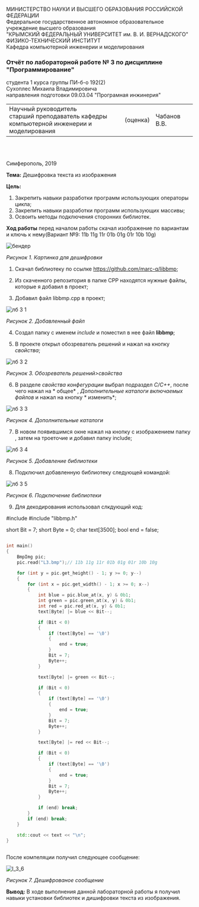 МИНИСТЕРСТВО НАУКИ  И ВЫСШЕГО ОБРАЗОВАНИЯ РОССИЙСКОЙ ФЕДЕРАЦИИ  
Федеральное государственное автономное образовательное учреждение высшего образования  
"КРЫМСКИЙ ФЕДЕРАЛЬНЫЙ УНИВЕРСИТЕТ им. В. И. ВЕРНАДСКОГО"  
ФИЗИКО-ТЕХНИЧЕСКИЙ ИНСТИТУТ  
Кафедра компьютерной инженерии и моделирования
### Отчёт по лабораторной работе № 3 по дисциплине "Программирование"

студента 1 курса группы ПИ-б-о 192(2)  
Сухоплес Михаила Владимировича  
направления подготовки 09.03.04 "Програмная инжинерия"  

<table>
<tr><td>Научный руководитель<br/> старший преподаватель кафедры<br/> компьютерной инженерии и моделирования</td>
<td>(оценка)</td>
<td>Чабанов В.В.</td>
</tr>
</table>
<br/><br/>

Симферополь, 2019

**Тема:** Дешифровка текста из изображения

**Цель:** 
1. Закрепить навыки разработки программ использующих операторы цикла;
2. Закрепить навыки разработки программ использующих массивы;
3. Освоить методы подключения сторонних библиотек.

**Ход работы** 
перед началом работы скачал изображение по вариантам и ключь к нему(Вариант №9: 11b 11g 11r 01b 01g 01r 10b 10g)

![бендер](https://user-images.githubusercontent.com/55508481/84058588-1f2cca00-a9c2-11ea-9859-fab9a7b95855.PNG)

*Рисунок 1. Картинка для дешифровки*

1. Скачал библиотеку по ссылке https://github.com/marc-q/libbmp;

2. Из скаченного репозитория в папке CPP находятся нужные файлы, которые я добавил в проект;

3. Добавил файл libbmp.cpp в проект;

![лб 3 1](https://user-images.githubusercontent.com/55508481/84067051-8309bf80-a9cf-11ea-87dd-0172f230dc0d.PNG)

*Рисунок 2. Добавленный файл*

4. Создал папку с именем *include* и поместил в нее файл **libbmp**;

5. В проекте открыл обозреватель решений и нажал на кнопку *свойства*;

![лб 3 2](https://user-images.githubusercontent.com/55508481/84067220-ca904b80-a9cf-11ea-8366-d576a2d8d02b.PNG)

*Рисунок 3. Обозреватель решений>свойства*

6. В разделе *свойства конфегурации* выбрал подраздел *С/С++*, после чего нажал на * общее* , *Дополнительные каталоги включаемых файлов* и нажал на кнопку * изменить*;

![лб 3 3](https://user-images.githubusercontent.com/55508481/84067588-3f638580-a9d0-11ea-8899-fec2a46be700.PNG)

*Рисунок 4. Дополнительные каталоги*

7. В новом появившимся окне нажал на кнопку с изображением папку , затем на троеточие и добавил папку include;

![лб 3 4](https://user-images.githubusercontent.com/55508481/84067770-9cf7d200-a9d0-11ea-835e-1d60ba214017.PNG)

*Рисунок 5. Добавление библиотеки*

8. Подключил добавленную библиотеку следующей командой:

![лб 3 5](https://user-images.githubusercontent.com/55508481/84067984-f829c480-a9d0-11ea-9bf8-d8f132eebff1.PNG)

*Рисунок 6. Подключение библиотеки*

9. Для декодирования использовал слкдующий код:

#include <iostream>
#include "libbmp.h"

short Bit = 7; 
short Byte = 0; 
char text[3500]; 
bool end = false;

```C++

int main()
{
	BmpImg pic;
	pic.read("L3.bmp");// 11b 11g 11r 01b 01g 01r 10b 10g

	for (int y = pic.get_height() - 1; y >= 0; y--)  
	{
		for (int x = pic.get_width() - 1; x >= 0; x--)
		{
			int blue = pic.blue_at(x, y) & 0b1;
			int green = pic.green_at(x, y) & 0b1;
			int red = pic.red_at(x, y) & 0b1;
			text[Byte] |= blue << Bit--;

			if (Bit < 0)
			{
				if (text[Byte] == '\0')
				{
					end = true;
				}
				Bit = 7;
				Byte++;
			}

			text[Byte] |= green << Bit--;

			if (Bit < 0)
			{
				if (text[Byte] == '\0')
				{
					end = true;
				}
				Bit = 7;
				Byte++;
			}

			text[Byte] |= red << Bit--;

			if (Bit < 0)
			{
				if (text[Byte] == '\0')
				{
					end = true;
				}
				Bit = 7;
				Byte++;
			}

			if (end) break;
		}
		if (end) break;
	}

	std::cout << text << "\n";
}
 
 ```
 
После компеляции получил следующее сообщение:
 
![l_3_6](https://user-images.githubusercontent.com/55508481/84068397-8c942700-a9d1-11ea-885a-4d6ff1a365c1.png)

*Рисунок 7. Дешифрованое сообщение*

**Вывод:** В ходе выполнения данной лабораторной работы я получил навыки установки библиотек и дишифровки текста из изображения.
